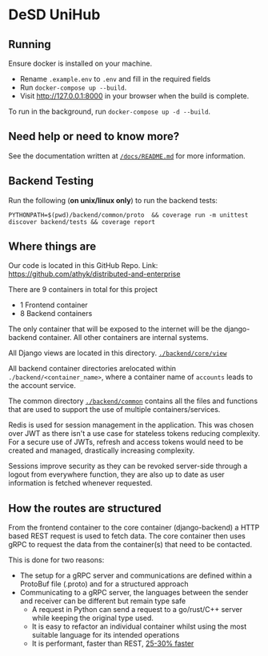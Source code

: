 # DeSD UniHub

## Running

Ensure docker is installed on your machine.

- Rename `.example.env` to `.env` and fill in the required fields
- Run `docker-compose up --build`.
- Visit http://127.0.0.1:8000 in your browser when the build is complete.

To run in the background, run `docker-compose up -d --build`.

## Need help or need to know more?

See the documentation written at [`/docs/README.md`](/docs) for more information.

## Backend Testing

Run the following (**on unix/linux only**) to run the backend tests:

```shell
PYTHONPATH=$(pwd)/backend/common/proto  && coverage run -m unittest discover backend/tests && coverage report
```

## Where things are

Our code is located in this GitHub Repo. Link: https://github.com/athyk/distributed-and-enterprise

There are 9 containers in total for this project
- 1 Frontend container
- 8 Backend containers

The only container that will be exposed to the internet will be the django-backend container.
All other containers are internal systems.

All Django views are located in this directory.
[`./backend/core/view`](backend/core/view)

All backend container directories arelocated within `./backend/<container_name>`, where a container name of `accounts` leads to the account service.

The common directory [`./backend/common`](backend/common) contains 
all the files and functions that are used to support the use of multiple containers/services.

Redis is used for session management in the application.
This was chosen over JWT as there isn't a use case for stateless tokens reducing complexity. 
For a secure use of JWTs, refresh and access tokens would need to be created and managed, drastically increasing complexity.

Sessions improve security as they can be revoked server-side through a logout from everywhere function, 
they are also up to date as user information is fetched whenever requested.

## How the routes are structured

From the frontend container to the core container (django-backend) a HTTP based REST request is used to fetch data.
The core container then uses gRPC to request the data from the container(s) that need to be contacted.

This is done for two reasons:
- The setup for a gRPC server and communications are defined within a ProtoBuf file (.proto) and for a structured approach
- Communicating to a gRPC server, the languages between the sender and receiver can be different but remain type safe
  - A request in Python can send a request to a go/rust/C++ server while keeping the original type used.
  - It is easy to refactor an individual container whilst using the most suitable language for its intended operations
  - It is performant, faster than REST, [25-30% faster](docs/microservices)
